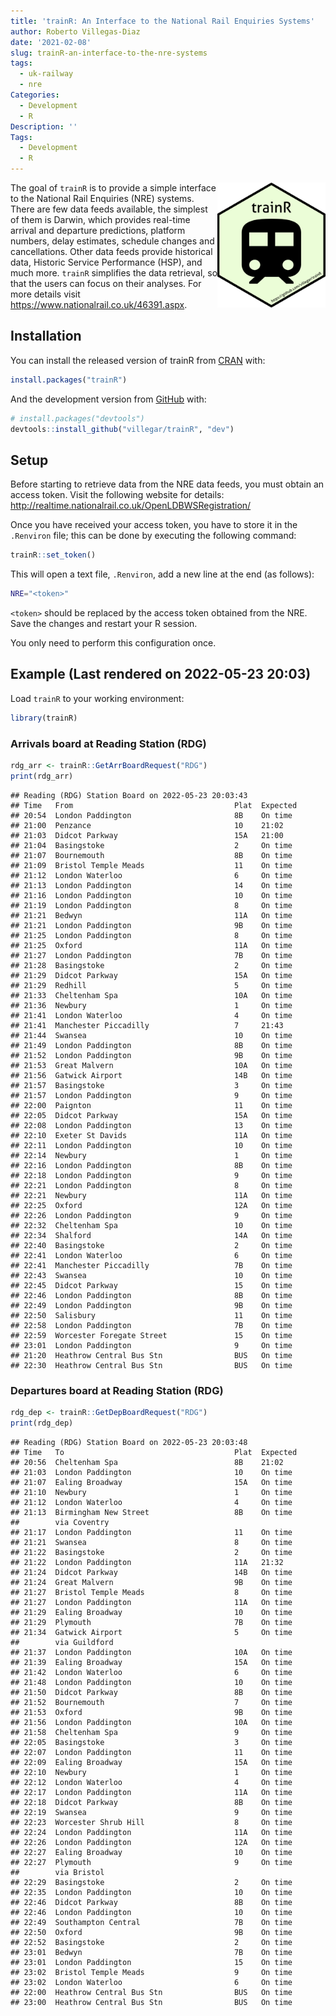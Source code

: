 ```yaml
---
title: 'trainR: An Interface to the National Rail Enquiries Systems'
author: Roberto Villegas-Diaz
date: '2021-02-08'
slug: trainR-an-interface-to-the-nre-systems
tags:
  - uk-railway
  - nre
Categories:
  - Development
  - R
Description: ''
Tags:
  - Development
  - R
---
```


<img src="https://raw.githubusercontent.com/villegar/trainR/main/inst/images/logo.png" alt="logo" align="right" height=200px/>

The goal of `trainR` is to provide a simple interface to the 
National Rail Enquiries (NRE) systems. There are few data feeds 
available, the simplest of them is Darwin, which provides real-time 
arrival and departure predictions, platform numbers, delay estimates, 
schedule changes and cancellations. Other data feeds provide historical 
data, Historic Service Performance (HSP), and much more. `trainR` 
simplifies the data retrieval, so that the users can focus on their 
analyses. For more details visit 
https://www.nationalrail.co.uk/46391.aspx.

## Installation

You can install the released version of trainR from [CRAN](https://CRAN.R-project.org) with:

``` r
install.packages("trainR")
```

And the development version from [GitHub](https://github.com/) with:

``` r
# install.packages("devtools")
devtools::install_github("villegar/trainR", "dev")
```

## Setup
Before starting to retrieve data from the NRE data feeds, you must obtain an access token. 
Visit the following website for details: http://realtime.nationalrail.co.uk/OpenLDBWSRegistration/

Once you have received your access token, you have to store it in the `.Renviron` file; this can be 
done by executing the following command:


```r
trainR::set_token()
```

This will open a text file, `.Renviron`, add a new line at the end (as follows):

```bash
NRE="<token>"
```

`<token>` should be replaced by the access token obtained from the NRE. Save the changes and restart 
your R session.

You only need to perform this configuration once.

## Example (Last rendered on 2022-05-23 20:03)

Load `trainR` to your working environment:

```r
library(trainR)
```

### Arrivals board at Reading Station (RDG)


```r
rdg_arr <- trainR::GetArrBoardRequest("RDG")
print(rdg_arr)
```

```
## Reading (RDG) Station Board on 2022-05-23 20:03:43
## Time   From                                    Plat  Expected
## 20:54  London Paddington                       8B    On time
## 21:00  Penzance                                10    21:02
## 21:03  Didcot Parkway                          15A   21:00
## 21:04  Basingstoke                             2     On time
## 21:07  Bournemouth                             8B    On time
## 21:09  Bristol Temple Meads                    11    On time
## 21:12  London Waterloo                         6     On time
## 21:13  London Paddington                       14    On time
## 21:16  London Paddington                       10    On time
## 21:19  London Paddington                       8     On time
## 21:21  Bedwyn                                  11A   On time
## 21:21  London Paddington                       9B    On time
## 21:25  London Paddington                       8     On time
## 21:25  Oxford                                  11A   On time
## 21:27  London Paddington                       7B    On time
## 21:28  Basingstoke                             2     On time
## 21:29  Didcot Parkway                          15A   On time
## 21:29  Redhill                                 5     On time
## 21:33  Cheltenham Spa                          10A   On time
## 21:36  Newbury                                 1     On time
## 21:41  London Waterloo                         4     On time
## 21:41  Manchester Piccadilly                   7     21:43
## 21:44  Swansea                                 10    On time
## 21:49  London Paddington                       8B    On time
## 21:52  London Paddington                       9B    On time
## 21:53  Great Malvern                           10A   On time
## 21:56  Gatwick Airport                         14B   On time
## 21:57  Basingstoke                             3     On time
## 21:57  London Paddington                       9     On time
## 22:00  Paignton                                11    On time
## 22:05  Didcot Parkway                          15A   On time
## 22:08  London Paddington                       13    On time
## 22:10  Exeter St Davids                        11A   On time
## 22:11  London Paddington                       10    On time
## 22:14  Newbury                                 1     On time
## 22:16  London Paddington                       8B    On time
## 22:18  London Paddington                       9     On time
## 22:21  London Paddington                       8     On time
## 22:21  Newbury                                 11A   On time
## 22:25  Oxford                                  12A   On time
## 22:26  London Paddington                       9     On time
## 22:32  Cheltenham Spa                          10    On time
## 22:34  Shalford                                14A   On time
## 22:40  Basingstoke                             2     On time
## 22:41  London Waterloo                         6     On time
## 22:41  Manchester Piccadilly                   7B    On time
## 22:43  Swansea                                 10    On time
## 22:45  Didcot Parkway                          15    On time
## 22:46  London Paddington                       8B    On time
## 22:49  London Paddington                       9B    On time
## 22:50  Salisbury                               11    On time
## 22:58  London Paddington                       7B    On time
## 22:59  Worcester Foregate Street               15    On time
## 23:01  London Paddington                       9     On time
## 21:20  Heathrow Central Bus Stn                BUS   On time
## 22:30  Heathrow Central Bus Stn                BUS   On time
```

### Departures board at Reading Station (RDG)


```r
rdg_dep <- trainR::GetDepBoardRequest("RDG")
print(rdg_dep)
```

```
## Reading (RDG) Station Board on 2022-05-23 20:03:48
## Time   To                                      Plat  Expected
## 20:56  Cheltenham Spa                          8B    21:02
## 21:03  London Paddington                       10    On time
## 21:07  Ealing Broadway                         15A   On time
## 21:10  Newbury                                 1     On time
## 21:12  London Waterloo                         4     On time
## 21:13  Birmingham New Street                   8B    On time
##        via Coventry                            
## 21:17  London Paddington                       11    On time
## 21:21  Swansea                                 8     On time
## 21:22  Basingstoke                             2     On time
## 21:22  London Paddington                       11A   21:32
## 21:24  Didcot Parkway                          14B   On time
## 21:24  Great Malvern                           9B    On time
## 21:27  Bristol Temple Meads                    8     On time
## 21:27  London Paddington                       11A   On time
## 21:29  Ealing Broadway                         10    On time
## 21:29  Plymouth                                7B    On time
## 21:34  Gatwick Airport                         5     On time
##        via Guildford                           
## 21:37  London Paddington                       10A   On time
## 21:39  Ealing Broadway                         15A   On time
## 21:42  London Waterloo                         6     On time
## 21:48  London Paddington                       10    On time
## 21:50  Didcot Parkway                          8B    On time
## 21:52  Bournemouth                             7     On time
## 21:53  Oxford                                  9B    On time
## 21:56  London Paddington                       10A   On time
## 21:58  Cheltenham Spa                          9     On time
## 22:05  Basingstoke                             3     On time
## 22:07  London Paddington                       11    On time
## 22:09  Ealing Broadway                         15A   On time
## 22:10  Newbury                                 1     On time
## 22:12  London Waterloo                         4     On time
## 22:17  London Paddington                       11A   On time
## 22:18  Didcot Parkway                          8B    On time
## 22:19  Swansea                                 9     On time
## 22:23  Worcester Shrub Hill                    8     On time
## 22:24  London Paddington                       11A   On time
## 22:26  London Paddington                       12A   On time
## 22:27  Ealing Broadway                         10    On time
## 22:27  Plymouth                                9     On time
##        via Bristol                             
## 22:29  Basingstoke                             2     On time
## 22:35  London Paddington                       10    On time
## 22:46  Didcot Parkway                          8B    On time
## 22:46  London Paddington                       10    On time
## 22:49  Southampton Central                     7B    On time
## 22:50  Oxford                                  9B    On time
## 22:52  Basingstoke                             2     On time
## 23:01  Bedwyn                                  7B    On time
## 23:01  London Paddington                       15    On time
## 23:02  Bristol Temple Meads                    9     On time
## 23:02  London Waterloo                         6     On time
## 22:00  Heathrow Central Bus Stn                BUS   On time
## 23:00  Heathrow Central Bus Stn                BUS   On time
```
